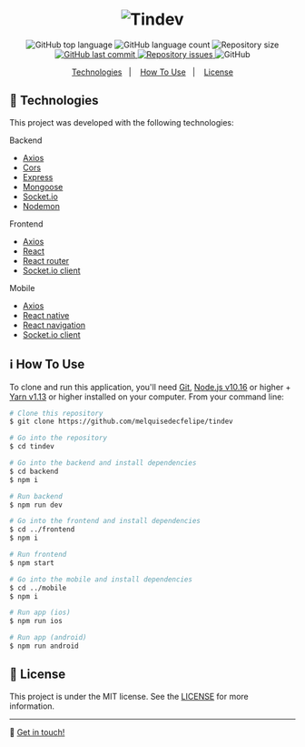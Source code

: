 <h1 align="center">
    <img alt="Tindev" src="https://res.cloudinary.com/dtifsqadc/image/upload/v1569959696/logo_j5lotp.svg" />
    <br>
</h1>

<p align="center">
  <img alt="GitHub top language" src="https://img.shields.io/github/languages/top/melquisedecfelipe/tindev.svg">

  <img alt="GitHub language count" src="https://img.shields.io/github/languages/count/melquisedecfelipe/tindev.svg">

  <img alt="Repository size" src="https://img.shields.io/github/repo-size/melquisedecfelipe/tindev.svg">
  
  <a href="https://github.com/melquisedecfelipe/tindev/commits/master">
    <img alt="GitHub last commit" src="https://img.shields.io/github/last-commit/melquisedecfelipe/tindev.svg">
  </a>

  <a href="https://github.com/melquisedecfelipe/tindev/issues">
    <img alt="Repository issues" src="https://img.shields.io/github/issues/melquisedecfelipe/tindev.svg">
  </a>

  <img alt="GitHub" src="https://img.shields.io/github/license/melquisedecfelipe/tindev.svg">
</p>

<p align="center">
  <a href="#rocket-technologies">Technologies</a>&nbsp;&nbsp;&nbsp;|&nbsp;&nbsp;&nbsp;
  <a href="#information_source-how-to-use">How To Use</a>&nbsp;&nbsp;&nbsp;|&nbsp;&nbsp;&nbsp;
  <a href="#memo-license">License</a>
</p>

## :rocket: Technologies

This project was developed with the following technologies:

Backend
-  [Axios](https://github.com/axios/axios)
-  [Cors](https://github.com/expressjs/cors)
-  [Express](https://expressjs.com/)
-  [Mongoose](https://mongoosejs.com/mul)
-  [Socket.io](http://socket.io/)
-  [Nodemon](https://nodemon.io/)

Frontend
-  [Axios](https://github.com/axios/axios)
-  [React](https://reactjs.org/)
-  [React router](https://reacttraining.com/react-router/)
-  [Socket.io client](https://github.com/socketio/socket.io-client)

Mobile
-  [Axios](https://github.com/axios/axios)
-  [React native](https://facebook.github.io/react-native/)
-  [React navigation](https://reactnavigation.org/)
-  [Socket.io client](https://github.com/socketio/socket.io-client)

## :information_source: How To Use

To clone and run this application, you'll need [Git](https://git-scm.com), [Node.js v10.16](https://nodejs.org/) or higher + [Yarn v1.13](https://yarnpkg.com/) or higher installed on your computer. From your command line:

```bash
# Clone this repository
$ git clone https://github.com/melquisedecfelipe/tindev

# Go into the repository
$ cd tindev

# Go into the backend and install dependencies
$ cd backend
$ npm i

# Run backend
$ npm run dev

# Go into the frontend and install dependencies
$ cd ../frontend
$ npm i

# Run frontend
$ npm start

# Go into the mobile and install dependencies
$ cd ../mobile
$ npm i

# Run app (ios)
$ npm run ios

# Run app (android)
$ npm run android
```

## :memo: License
This project is under the MIT license. See the [LICENSE](https://github.com/melquisedecfelipe/tindev/blob/master/LICENSE) for more information.

---

:wave: [Get in touch!](https://www.linkedin.com/in/melquisedecfelipe/)
